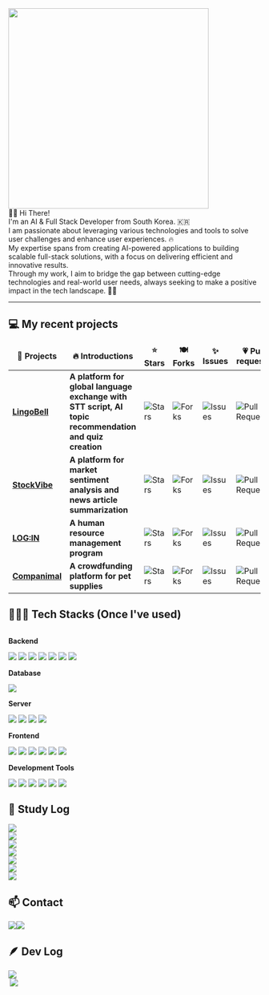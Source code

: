 <div class=pull-left style="align-items: right;">
	<img src="https://github.com/user-attachments/assets/7f480670-3155-4840-b07f-06d9042c3335"  width="400" height="400"/>
</div>
<div class=pull-right>
	👋🏻 Hi There!<br/>
	I'm an AI & Full Stack Developer from South Korea. 🇰🇷<br/>
	I am passionate about leveraging various technologies and tools to solve user challenges and enhance user experiences. 🔥 <br/>
	My expertise spans from creating AI-powered applications to building scalable full-stack solutions, with a focus on delivering efficient and innovative results.<br/>
	Through my work, I aim to bridge the gap between cutting-edge technologies and real-world user needs, always seeking to make a positive impact in the tech landscape. 🫶🏻
</div>
<hr>

## 💻 My recent projects
<table>
  <thead align="center">
    <tr border: none;>
      <td><b>🎁 Projects</b></td>
      <td><b>🔥 Introductions</b></td>
      <td><b>⭐ Stars</b></td>
      <td><b>🍽️ Forks</b></td>
      <td><b>✨ Issues</b></td>
      <td><b>💗 Pull requests</b></td>
    </tr>
  </thead>
  <tbody>
    <tr>
      <td><a href="https://github.com/orgs/LingoBell/repositories"><b>LingoBell</b></a></td>
      <td><b>A platform for global language exchange with STT script, AI topic recommendation and quiz creation</b></td>
      <td><img alt="Stars" src="https://img.shields.io/github/stars/LingoBell/LingoBell-BackEnd?style=flat-square&labelColor=343b41"/></td>
      <td><img alt="Forks" src="https://img.shields.io/github/forks/LingoBell/LingoBell-BackEnd?style=flat-square&labelColor=343b41"/></td>
      <td><img alt="Issues" src="https://img.shields.io/github/issues/LingoBell/LingoBell-BackEnd?style=flat-square&labelColor=343b41"/></td>
      <td><img alt="Pull Requests" src="https://img.shields.io/github/issues-pr/LingoBell/LingoBell-BackEnd?style=flat-square&labelColor=343b41"/></td>
    </tr>
    <tr>
      <td><a href="https://github.com/orgs/StockVibe/repositories"><b>StockVibe</b></a></td>
      <td><b>A platform for market sentiment analysis and news article summarization</b></td>
      <td><img alt="Stars" src="https://img.shields.io/github/stars/StockVibe/Stockvibe_Backend?style=flat-square&labelColor=343b41"/></td>
      <td><img alt="Forks" src="https://img.shields.io/github/forks/StockVibe/Stockvibe_Backend?style=flat-square&labelColor=343b41"/></td>
      <td><img alt="Issues" src="https://img.shields.io/github/issues/StockVibe/Stockvibe_Backend?style=flat-square&labelColor=343b41"/></td>
      <td><img alt="Pull Requests" src="https://img.shields.io/github/issues-pr/StockVibe/Stockvibe_Backend?style=flat-square&labelColor=343b41"/></td>
    </tr>
    <tr>
      <td><a href="https://github.com/modaing/BACK-LOGIN"><b>LOG:IN</b></a></td>
      <td><b>A human resource management program</b></td>
      <td><img alt="Stars" src="https://img.shields.io/github/stars/modaing/BACK-LOGIN?style=flat-square&labelColor=343b41"/></td>
      <td><img alt="Forks" src="https://img.shields.io/github/forks/modaing/BACK-LOGIN?style=flat-square&labelColor=343b41"/></td>
      <td><img alt="Issues" src="https://img.shields.io/github/issues/modaing/BACK-LOGIN?style=flat-square&labelColor=343b41"/></td>
      <td><img alt="Pull Requests" src="https://img.shields.io/github/issues-pr/modaing/BACK-LOGIN?style=flat-square&labelColor=343b41"/></td>
    </tr>
    <tr>
      <td><a href="https://github.com/modaing/companimal-semi_project"><b>Companimal</b></a></td>
      <td><b>A crowdfunding platform for pet supplies</b></td>
      <td><img alt="Stars" src="https://img.shields.io/github/stars/modaing/companimal-semi_project?style=flat-square&labelColor=343b41"/></td>
      <td><img alt="Forks" src="https://img.shields.io/github/forks/modaing/companimal-semi_project?style=flat-square&labelColor=343b41"/></td>
      <td><img alt="Issues" src="https://img.shields.io/github/issues/modaing/companimal-semi_project?style=flat-square&labelColor=343b41"/></td>
      <td><img alt="Pull Requests" src="https://img.shields.io/github/issues-pr/modaing/companimal-semi_project?style=flat-square&labelColor=343b41"/></td>
    </tr>
  </tbody>
</table>

## 👩🏻‍💻 Tech Stacks (Once I've used)
<div style="display:flex; flex-direction:column; align-items:flex-start;">
    <!-- Backend -->
    <p><strong>Backend</strong></p>
    <div>
<!-- 	<img src="https://img.shields.io/badge/Java-ED8B00?style=for-the-badge&logo=openjdk&logoColor=white"> -->
        <img src="https://img.shields.io/badge/JAVA-007396?style=for-the-badge&logo=openjdk&logoColor=white">
	<img src="https://img.shields.io/badge/Spring-6DB33F?style=for-the-badge&logo=spring&logoColor=white" />
        <img src="https://img.shields.io/badge/Spring Boot-6DB33F?style=for-the-badge&logo=spring boot&logoColor=white" />
	<img src="https://img.shields.io/badge/python-3670A0?style=for-the-badge&logo=python&logoColor=ffdd54"/>
  	<img src="https://img.shields.io/badge/FastAPI-f3f3f3?style=for-the-badge&logo=fastapi&logoColor=009688"/>
	<img src="https://img.shields.io/badge/webRTC-333333?style=for-the-badge&logo=webrtc&logoColor=white"/>
	<img src="https://img.shields.io/badge/socket.io-010101?style=for-the-badge&logo=socketdotio&logoColor=white"/>
    </div>
    <!-- Database -->
    <p><strong>Database</strong></p>
    <div>
	<img src="https://img.shields.io/badge/MYSQL-4479A1?style=for-the-badge&logo=MYSQL&logoColor=white">
    </div>
    <!-- Server -->
    <p><strong>Server</strong></p>
    <div>
        <img src="https://img.shields.io/badge/linux-FCC624?style=for-the-badge&logo=linux&logoColor=black"> 
        <img src="https://img.shields.io/badge/apache tomcat-F8DC75?style=for-the-badge&logo=apachetomcat&logoColor=black">
        <img src="https://img.shields.io/badge/AWS-232F3E?style=for-the-badge&logo=amazonwebservices&logoColor=white">
	<img src="https://img.shields.io/badge/Firebase-DD2C00?style=for-the-badge&logo=Firebase&logoColor=white" />
    </div>
    <!-- Frontend -->
    <p><strong>Frontend</strong></p>
    <div>
        <img src="https://img.shields.io/badge/HTML5-E34F26?style=for-the-badge&logo=HTML5&logoColor=white">
  	<img src="https://img.shields.io/badge/CSS3-1572B6?style=for-the-badge&logo=CSS3&logoColor=white">
  	<img src="https://img.shields.io/badge/JAVASCRIPT-F7DF1E?style=for-the-badge&logo=JAVASCRIPT&logoColor=white">
	<img src="https://img.shields.io/badge/react.js-20232a.svg?style=for-the-badge&logo=react&logoColor=61DAFB" />
	<img src="https://img.shields.io/badge/Redux-593D88?style=for-the-badge&logo=redux&logoColor=white" />
        <img src="https://img.shields.io/badge/bootstrap-7952B3?style=for-the-badge&logo=bootstrap&logoColor=white">
    </div>
    <!-- Development Tools -->
    <p><strong>Development Tools</strong></p>
    <div>
	<img src="https://img.shields.io/badge/git-F05033.svg?style=for-the-badge&logo=git&logoColor=white" />
  	<img src="https://img.shields.io/badge/github-181717.svg?style=for-the-badge&logo=github&logoColor=white" />
  	<img src="https://img.shields.io/badge/Notion-F3F3F3.svg?style=for-the-badge&logo=notion&logoColor=black" />
	<img src="https://img.shields.io/badge/visual studio code-007ACC.svg?style=for-the-badge&logo=visualstudiocode&logoColor=white" />
	<img src="https://img.shields.io/badge/intellij idea-000000.svg?style=for-the-badge&logo=intellijidea&logoColor=white" />
	<img src="https://img.shields.io/badge/figma-F24E1E.svg?style=for-the-badge&logo=figma&logoColor=white" />
    </div>

## 📖 Study Log
  <img src="https://img.shields.io/badge/LangChain-d5d5d5?style=for-the-badge&logo=langchain&logoColor=1C3C3C"/>
  <img src="https://img.shields.io/badge/pytorch-EE4C2C?style=for-the-badge&logo=pytorch&logoColor=white"/>
  <img src="https://img.shields.io/badge/tensorflow-FF6F00?style=for-the-badge&logo=tensorflow&logoColor=white"/>
  <img src="https://img.shields.io/badge/huggingface-FFD21E?style=for-the-badge&logo=huggingface&logoColor=1C3C3C"/>
  <img src="https://img.shields.io/badge/node.js-5FA04E?style=for-the-badge&logo=nodedotjs&logoColor=white"/>
  <img src="https://img.shields.io/badge/postgreSQL-4169E1?style=for-the-badge&logo=postgresql&logoColor=white"/>
  <img src="https://img.shields.io/badge/vue.js-4FC08D?style=for-the-badge&logo=vuedotjs&logoColor=white"/>


## 📫 Contact
<div style="display:flex; flex-direction:row;">
  <a href="hongi_@naver.com">
    <img
      src="https://img.shields.io/badge/gmail-EA4335?style=for-the-badge&logo=gmail&logoColor=white"/>
  </a>
	
  <a href="https://open.kakao.com/o/sijhDxHb">
    <img
      src="https://img.shields.io/badge/KakaoTalk-FFCD00?style=for-the-badge&logoColor=black&logo=KakaoTalk">
  </a>
</div>


## 🪶 Dev Log
<a href="https://github-readme-stats.vercel.app/api?username=modaing&include_all_commits=true&show_icons=true&theme=gruvbox">
	<img align="left" src="https://github-readme-stats.vercel.app/api?username=modaing&include_all_commits=true&show_icons=true&theme=default"/>
</a>
<a href="https://github-readme-stats.vercel.app/api/top-langs/?username=modaing&langs_count=10&layout=compact&theme=dark">
	<img align="right" src="https://github-readme-stats.vercel.app/api/top-langs/?username=modaing&langs_count=10&layout=compact&theme=default"/>
</a>


